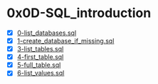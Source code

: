 # 0x0D-SQL_introduction
- [x] [0-list_databases.sql](0-list_databases.sql)
- [x] [1-create_database_if_missing.sql](1-create_database_if_missing.sql)
- [x] [3-list_tables.sql](3-list_tables.sql)
- [x] [4-first_table.sql](4-first_table.sql)
- [x] [5-full_table.sql](5-full_table.sql)
- [x] [6-list_values.sql](6-list_values.sql)
